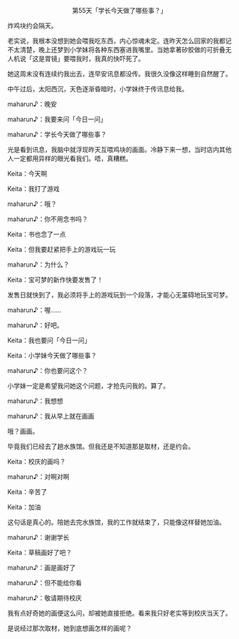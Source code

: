 <p align="center">第55天「学长今天做了哪些事？」</p>

炸鸡块约会隔天。

老实说，我根本没想到她会喂我吃东西，内心惊魂未定。连昨天怎么回家的我都记不太清楚，晚上还梦到小学妹将各种东西塞进我嘴里。当她拿著矽胶做的可折叠无人机说「这是胃镜」要喂我时，我真的快吓死了。

她这周末没有连续约我出去，连早安讯息都没传。我很久没像这样睡到自然醒了。

中午过后，太阳西沉，天色逐渐昏暗时，小学妹终于传讯息给我。

maharun♪：晚安

maharun♪：我要来问「今日一问」

maharun♪：学长今天做了哪些事？

光是看到讯息，我脑中就浮现昨天互喂鸡块的画面。冷静下来一想，当时店内其他人一定都用异样的眼光看我们。唔，真糟糕。

Keita：今天啊

Keita：我打了游戏

maharun♪：哦？

maharun♪：你不用念书吗？

Keita：书也念了一点

Keita：但我要赶紧把手上的游戏玩一玩

maharun♪：为什么？

Keita：宝可梦的新作快要发售了！

发售日就快到了，我必须将手上的游戏玩到一个段落，才能心无罣碍地玩宝可梦。

maharun♪：喔……

maharun♪：好吧。

Keita：我也要问「今日一问」

Keita：小学妹今天做了哪些事？

maharun♪：你也要问这个？

小学妹一定是希望我问她这个问题，才抢先问我的。算了。

maharun♪：我想想

maharun♪：我从早上就在画画

哦？画画。

毕竟我们已经去了趟水族馆。但我还是不知道那是取材，还是约会。

Keita：校庆的画吗？

maharun♪：对啊对啊

Keita：辛苦了

Keita：加油

这句话是真心的。陪她去完水族馆，我的工作就结束了，只能像这样替她加油。

maharun♪：谢谢学长

Keita：草稿画好了吧？

maharun♪：画是画好了

maharun♪：但不能给你看

maharun♪：敬请期待校庆

我有点好奇她的画便这么问，却被她直接拒绝。看来我只好老实等到校庆当天了。

是说经过那次取材，她到底想画怎样的画呢？

